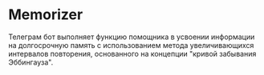 # Memorizer
Телеграм бот выполняет функцию помощника в усвоении информации на долгосрочную память с использованием метода увеличивающихся интервалов повторения, основанного на концепции "кривой забывания Эббингауза".
